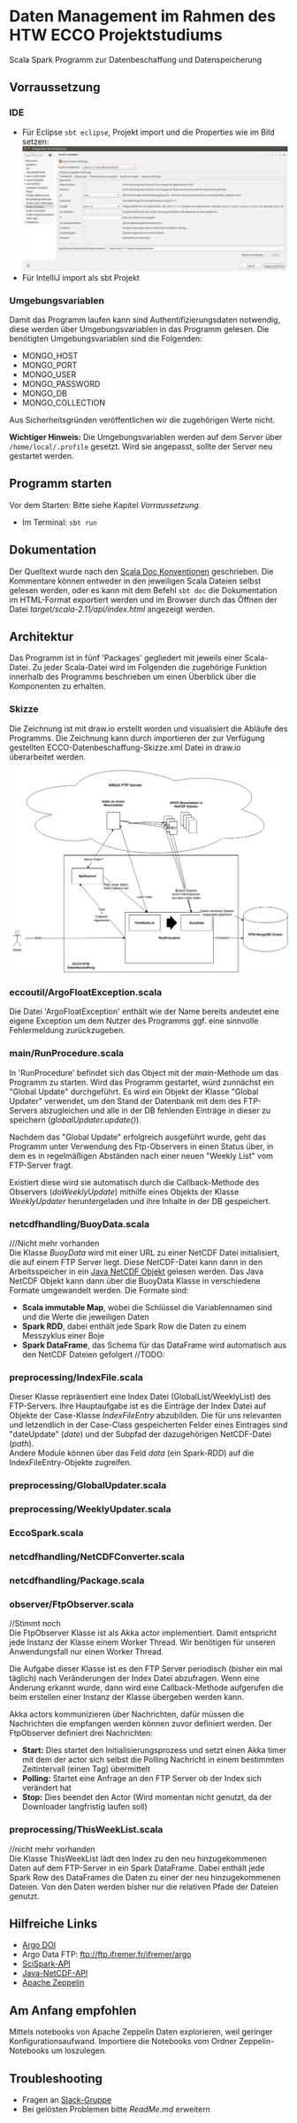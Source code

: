 # Daten Management im Rahmen des HTW ECCO Projektstudiums

Scala Spark Programm zur Datenbeschaffung und Datenspeicherung

## Vorraussetzung
### IDE
* Für Eclipse `sbt eclipse`, Projekt import und die Properties wie im Bild setzen:
  ![Scala compiler settings](eclipse_properties.png)
* Für IntelliJ import als sbt Projekt

### Umgebungsvariablen
Damit das Programm laufen kann sind Authentifizierungsdaten notwendig, diese werden
über Umgebungsvariablen in das Programm gelesen. Die benötigten Umgebungsvariablen
sind die Folgenden:

* MONGO_HOST
* MONGO_PORT
* MONGO_USER
* MONGO_PASSWORD
* MONGO_DB
* MONGO_COLLECTION

Aus Sicherheitsgründen veröffentlichen wir die zugehörigen Werte nicht.

**Wichtiger Hinweis:** Die Umgebungsvariablen werden auf dem Server über `/home/local/.profile` gesetzt. Wird sie angepasst, sollte der Server neu gestartet werden.

## Programm starten
Vor dem Starten: Bitte siehe Kapitel *Vorraussetzung*.

* Im Terminal: `sbt run`

## Dokumentation
Der Quelltext wurde nach den [Scala Doc Konventionen](https://docs.scala-lang.org/style/scaladoc.html) geschrieben.
Die Kommentare können entweder in den jeweiligen Scala Dateien selbst gelesen werden,
oder es kann mit dem Befehl `sbt doc` die Dokumentation im HTML-Format exportiert werden
und im Browser durch das Öffnen der Datei *target/scala-2.11/api/index.html* angezeigt werden.

## Architektur
Das Programm ist in fünf 'Packages' gegliedert mit jeweils einer Scala-Datei. Zu jeder Scala-Datei wird im Folgenden die zugehörige Funktion innerhalb des Programms beschrieben um einen Überblick
über die Komponenten zu erhalten.

### Skizze
Die Zeichnung ist mit draw.io erstellt worden und visualisiert die Abläufe des Programms.
Die Zeichnung kann durch importieren der zur Verfügung gestellten ECCO-Datenbeschaffung-Skizze.xml
Datei in draw.io überarbeitet werden.
![ECCO-Datenbeschaffung-Skizze](ECCO-Datenbeschaffung-Skizze.png)

### eccoutil/ArgoFloatException.scala
Die Datei 'ArgoFloatException' enthält wie der Name bereits andeutet eine eigene Exception um
dem Nutzer des Programms ggf. eine sinnvolle Fehlermeldung zurückzugeben.

### main/RunProcedure.scala
In 'RunProcedure' befindet sich das Object mit der *main*-Methode um das Programm zu starten.
Wird das Programm gestartet, würd zunnächst ein "Global Update" durchgeführt. Es wird ein Objekt der Klasse "Global Updater" verwendet, um den Stand der Datenbank mit dem des FTP-Servers abzugleichen und alle in der DB fehlenden Einträge in dieser zu speichern (*globalUpdater.update()*).

Nachdem das "Global Update" erfolgreich ausgeführt wurde, geht das Programm unter Verwendung des Ftp-Observers in einen Status über, in dem es in regelmäßigen Abständen nach einer neuen "Weekly List" vom FTP-Server fragt. 

Existiert diese wird sie automatisch durch die Callback-Methode des Observers (*doWeeklyUpdate*) mithilfe eines Objekts der Klasse *WeeklyUpdater* heruntergeladen und ihre Inhalte in der DB gespeichert. 

### netcdfhandling/BuoyData.scala
///Nicht mehr vorhanden <br/>
Die Klasse *BuoyData* wird mit einer URL zu einer NetCDF Datei initialisiert, die
auf einem FTP Server liegt. Diese NetCDF-Datei kann dann in den Arbeitsspeicher in
ein [Java NetCDF Objekt](https://www.unidata.ucar.edu/software/thredds/current/netcdf-java/documentation.htm) gelesen werden. Das Java NetCDF Objekt kann dann über die BuoyData Klasse in
verschiedene Formate umgewandelt werden. Die Formate sind:
* **Scala immutable Map**, wobei die Schlüssel die Variablennamen sind und die Werte die jeweiligen Daten
* **Spark RDD**, dabei enthält jede Spark Row die Daten zu einem Messzyklus einer Boje
* **Spark DataFrame**, das Schema für das DataFrame wird automatisch aus den NetCDF Dateien
 gefolgert
 //TODO:
### preprocessing/IndexFile.scala
Dieser Klasse repräsentiert eine Index Datei (GlobalList/WeeklyList) des FTP-Servers. Ihre Hauptaufgabe ist es die Einträge der Index Datei auf Objekte der Case-Klasse *IndexFileEntry* abzubilden. Die für uns relevanten und letzendlich in der Case-Class gespeicherten Felder eines Eintrages sind "dateUpdate" (*date*) und der Subpfad der dazugehörigen NetCDF-Datei (*path*). <br/>
Andere Module können über das Feld *data* (ein Spark-RDD) auf die IndexFileEntry-Objekte zugreifen.
### preprocessing/GlobalUpdater.scala
### preprocessing/WeeklyUpdater.scala
### EccoSpark.scala
### netcdfhandling/NetCDFConverter.scala
### netcdfhandling/Package.scala

### observer/FtpObserver.scala
//Stimmt noch <br/>
Die FtpObserver Klasse ist als Akka actor implementiert. Damit entspricht jede
Instanz der Klasse einem Worker Thread. Wir benötigen für unseren Anwendungsfall
nur einen Worker Thread.

Die Aufgabe dieser Klasse ist es den FTP Server periodisch (bisher ein mal täglich) nach Veränderungen der Index Datei abzufragen. Wenn eine Änderung erkannt wurde, dann wird eine
Callback-Methode aufgerufen die beim erstellen einer Instanz der Klasse übergeben werden kann.

Akka actors kommunizieren über Nachrichten, dafür müssen die Nachrichten die empfangen werden können zuvor definiert werden. Der FtpObserver definiert drei Nachrichten:
* **Start:** Dies startet den Initialisierungsprozess und setzt einen Akka timer mit dem der actor sich selbst die Polling Nachricht in einem bestimmten Zeitintervall (einen Tag) übermittelt
* **Polling:** Startet eine Anfrage an den FTP Server ob der Index sich verändert hat
* **Stop:** Dies beendet den Actor (Wird momentan nicht genutzt, da der Downloader langfristig laufen soll)

### preprocessing/ThisWeekList.scala
//nicht mehr vorhanden <br/>
Die Klasse ThisWeekList lädt den Index zu den neu hinzugekommenen Daten auf dem FTP-Server
in ein Spark DataFrame. Dabei enthält jede Spark Row des DataFrames die Daten zu einer
der neu hinzugekommenen Dateien. Von den Daten werden bisher nur die relativen Pfade
der Dateien genutzt.

## Hilfreiche Links
* [Argo DOI](http://www.argodatamgt.org/Access-to-data/Argo-DOI-Digital-Object-Identifier)
* Argo Data FTP: ftp://ftp.ifremer.fr/ifremer/argo
* [SciSpark-API](https://scispark.jpl.nasa.gov/api/)
* [Java-NetCDF-API](https://www.unidata.ucar.edu/software/thredds/v4.3/netcdf-java/v4.3/javadoc/index.html)
* [Apache Zeppelin](https://zeppelin.apache.org/)

## Am Anfang empfohlen
Mittels notebooks von Apache Zeppelin Daten explorieren, weil geringer Konfigurationsaufwand.
Importiere die Notebooks vom Ordner Zeppelin-Notebooks um loszulegen.

## Troubleshooting
* Fragen an [Slack-Gruppe](https://htw-ai-wise-2016.slack.com)
* Bei gelösten Problemen bitte *ReadMe.md* erweitern
